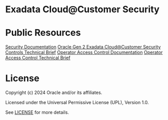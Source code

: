 # Exadata Cloud@Customer Security

# Public Resources

[Security Documentation](https://docs.oracle.com/en/engineered-systems/exadata-cloud-at-customer/ecccm/ecc-secguide.html)
[Oracle Gen 2 Exadata Cloud@Customer Security Controls Technical Brief](https://www.oracle.com/a/ocom/docs/engineered-systems/exadata/exadata-cloud-at-customer-security-controls.pdf)
[Operator Access Control Documentation](https://docs.oracle.com/en/cloud/paas/operator-access-control/exops/overview-of-operator-access-control.html)
[Operator Access Control Technical Brief](https://www.oracle.com/uk/a/ocom/docs/engineered-systems/exadata/oracle-operator-access-control-tech-brief.pdf)

# License

Copyright (c) 2024 Oracle and/or its affiliates.

Licensed under the Universal Permissive License (UPL), Version 1.0.

See [LICENSE](https://github.com/oracle-devrel/technology-engineering/blob/main/LICENSE) for more details.
